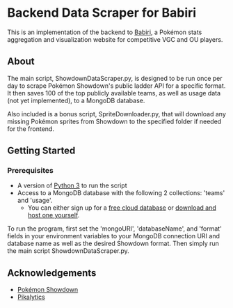 # Backend Data Scraper for Babiri

This is an implementation of the backend to [Babiri](https://github.com/sreilly64/babiri_v1), a Pokémon stats aggregation and visualization website for competitive VGC and OU players.

## About

The main script, ShowdownDataScraper.py, is designed to be run once per day to scrape Pokémon Showdown's public ladder API for a specific format. It then saves 100 of the top publicly available teams, as well as usage data (not yet implemented), to a MongoDB database.

Also included is a bonus script, SpriteDownloader.py, that will download any missing Pokémon sprites from Showdown to the specified folder if needed for the frontend.

## Getting Started
### Prerequisites
- A version of [Python 3](https://www.python.org/downloads/) to run the script
- Access to a MongoDB database with the following 2 collections: 'teams' and 'usage'. 
    - You can either sign up for a [free cloud database](https://www.mongodb.com/cloud/atlas/register) or [download and host one yourself](https://www.mongodb.com/try/download/community).

To run the program, first set the 'mongoURI', 'databaseName', and 'format' fields in your environment variables to your MongoDB connection URI and database name as well as the desired Showdown format. Then simply run the main script ShowdownDataScraper.py.


## Acknowledgements

- [Pokémon Showdown](https://pokemonshowdown.com/)
- [Pikalytics](https://pikalytics.com/)

